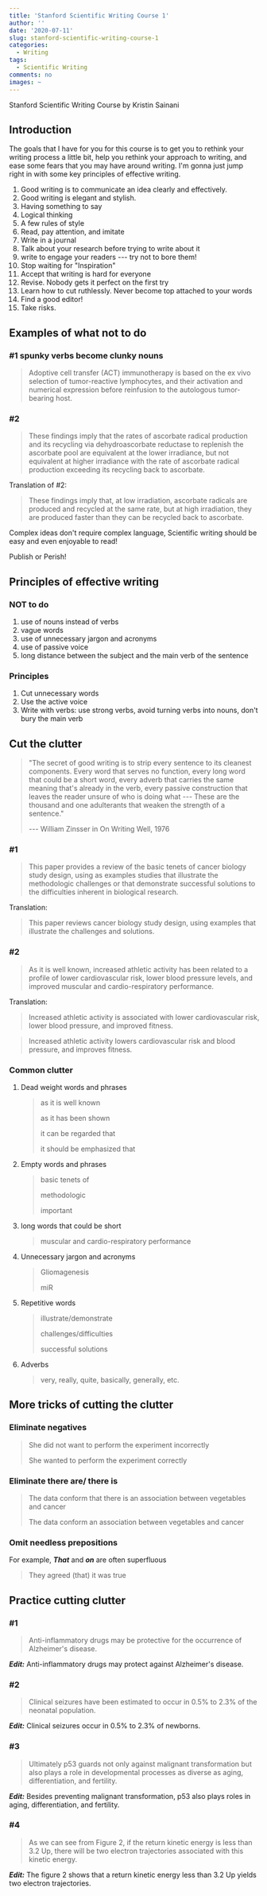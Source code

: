 ```yaml
---
title: 'Stanford Scientific Writing Course 1'
author: ''
date: '2020-07-11'
slug: stanford-scientific-writing-course-1
categories:
  - Writing
tags:
  - Scientific Writing
comments: no
images: ~
---
```


Stanford Scientific Writing Course by Kristin Sainani

## Introduction            

The goals that I have for you for this course is to get you to rethink your writing process a little bit, help you rethink your approach to writing, and ease some fears that you may have around writing. I'm gonna just jump right in with some key principles of effective writing.

1. Good writing is to communicate an idea clearly and effectively. 
2. Good writing is elegant and stylish.
3. Having something to say
4. Logical thinking
5. A few rules of style
6. Read, pay attention, and imitate
7. Write in a journal
8. Talk about your research before trying to write about it
9. write to engage your readers --- try not to bore them!
10. Stop waiting for "Inspiration"
11. Accept that writing is hard for everyone
12. Revise. Nobody gets it perfect on the first try
13. Learn how to cut ruthlessly. Never become top attached to your words
14. Find a good editor!
15. Take risks.

## Examples of what not to do

### #1  spunky verbs become clunky nouns

> Adoptive cell transfer (ACT) immunotherapy is based on the ex vivo selection of tumor-reactive lymphocytes, and their activation and numerical expression before reinfusion to the autologous tumor-bearing host.

### #2 

> These findings imply that the rates of ascorbate radical production and its recycling via dehydroascorbate reductase to replenish the ascorbate pool are equivalent at the lower irradiance, but not equivalent at higher irradiance with the rate of ascorbate radical production exceeding its recycling back to ascorbate.

Translation of #2: 

> These findings imply that, at low irradiation, ascorbate radicals are produced and recycled at the same rate, but at high irradiation, they are produced faster than they can be recycled back to ascorbate.

Complex ideas don't require complex language, Scientific writing should be easy and even enjoyable to read!

Publish or Perish!

## Principles of effective writing

### NOT to do

1. use of nouns instead of verbs
2. vague words
3. use of unnecessary jargon and acronyms
4. use of passive voice
5. long distance between the subject and the main verb of the sentence 

### Principles

1. Cut unnecessary words
2. Use the active voice
3. Write with verbs: use strong verbs, avoid turning verbs into nouns, don't bury the main verb

## Cut the clutter

> "The secret of good writing is to strip every sentence to its cleanest components. Every word that serves no function, every long word that could be a short word, every adverb that carries the same meaning that's already in the verb, every passive construction that leaves the reader unsure of who is doing what --- These are the thousand and one adulterants that weaken the strength of a sentence."
>
> --- William Zinsser in On Writing Well, 1976

### #1 

> This paper provides a review of the basic tenets of cancer biology study design, using as examples studies that illustrate the methodologic challenges or that demonstrate successful solutions to the difficulties inherent in biological research.

Translation:

>This paper reviews cancer biology study design, using examples that illustrate the challenges and solutions.

### #2

>As it is well known, increased athletic activity has been related to a profile of lower cardiovascular risk, lower blood pressure levels, and improved muscular and cardio-respiratory performance.

Translation:

>Increased athletic activity is associated with lower cardiovascular risk, lower blood pressure, and improved fitness.

>Increased athletic activity lowers cardiovascular risk and blood pressure, and improves fitness.

### Common clutter

1. Dead weight words and phrases

   >as it is well known
   >
   >as it has been shown 
   >
   >it can be regarded that
   >
   >it should be emphasized that

2. Empty words and phrases

   > basic tenets of
   >
   > methodologic
   >
   > important

3. long words that could be short

   >muscular and cardio-respiratory performance

4. Unnecessary jargon and acronyms

   > Gliomagenesis
   >
   > miR

5. Repetitive  words

   > illustrate/demonstrate
   >
   > challenges/difficulties
   >
   > successful solutions

6. Adverbs

   >very, really, quite, basically, generally, etc.

## More tricks of cutting the clutter

### Eliminate negatives

> She did not want to perform the experiment incorrectly
>
> She wanted to perform the experiment correctly

### Eliminate there are/ there is

> The data conform that there is an association between vegetables and cancer
>
> The data conform an association between vegetables and cancer

### Omit needless prepositions

For example, ***That*** and ***on*** are often superfluous

> They agreed (that) it was true

## Practice cutting clutter

### #1 

> Anti-inflammatory drugs may be protective for the occurrence of Alzheimer's disease.

***Edit:*** Anti-inflammatory drugs may protect against Alzheimer's disease.

### #2

>Clinical seizures have been estimated to occur in 0.5% to 2.3% of the neonatal population.

***Edit:*** Clinical seizures occur in 0.5% to 2.3% of newborns.

### #3

> Ultimately p53 guards not only against malignant transformation but also plays a role in developmental processes as diverse as aging, differentiation, and fertility.

***Edit:*** Besides preventing malignant transformation, p53 also plays roles in aging, differentiation, and fertility.

### #4

> As we can see from Figure 2, if the return kinetic energy is less than 3.2 Up, there will be two electron trajectories associated with this kinetic energy.

***Edit:*** The figure 2 shows that a return kinetic energy less than 3.2 Up yields two electron trajectories.




